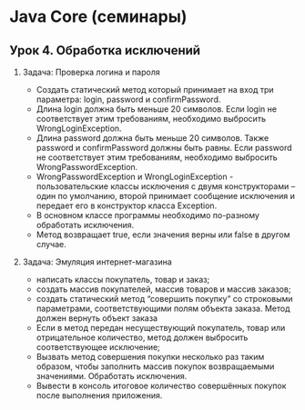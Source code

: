 # Java Core (семинары)

## Урок 4. Обработка исключений

1. Задача: Проверка логина и пароля
   - Создать статический метод который принимает на вход три параметра: login, password и confirmPassword.
   - Длина login должна быть меньше 20 символов. Если login не соответствует этим требованиям, необходимо выбросить WrongLoginException.
   - Длина password должна быть меньше 20 символов. Также password и confirmPassword должны быть равны. Если password не соответствует этим требованиям, необходимо выбросить WrongPasswordException.
   - WrongPasswordException и WrongLoginException - пользовательские классы исключения с двумя конструкторами – один по умолчанию, второй принимает сообщение исключения и передает его в конструктор класса Exception.
   - В основном классе программы необходимо по-разному обработать исключения.
   - Метод возвращает true, если значения верны или false в другом случае.

2. Задача: Эмуляция интернет-магазина
   - написать классы покупатель, товар и заказ;
   - создать массив покупателей, массив товаров и массив заказов;
   - создать статический метод “совершить покупку” со строковыми параметрами, соответствующими полям объекта заказа. Метод должен вернуть объект заказа
   - Если в метод передан несуществующий покупатель, товар или отрицательное количество, метод должен выбросить соответствующее исключение;
   - Вызвать метод совершения покупки несколько раз таким образом, чтобы заполнить массив покупок возвращаемыми значениями. Обработать исключения.
   - Вывести в консоль итоговое количество совершённых покупок после выполнения приложения.